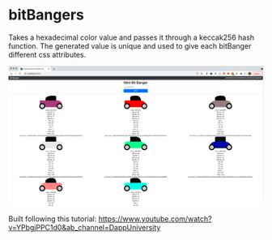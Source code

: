 # bitBangers

Takes a hexadecimal color value and passes it through a keccak256 hash function. The generated value is unique and used to give each bitBanger different css attributes.

![alt text](https://github.com/nurbrun/bitBangers/blob/master/public/bitBangerReadMe.png?raw=true)


Built following this tutorial: https://www.youtube.com/watch?v=YPbgjPPC1d0&ab_channel=DappUniversity
